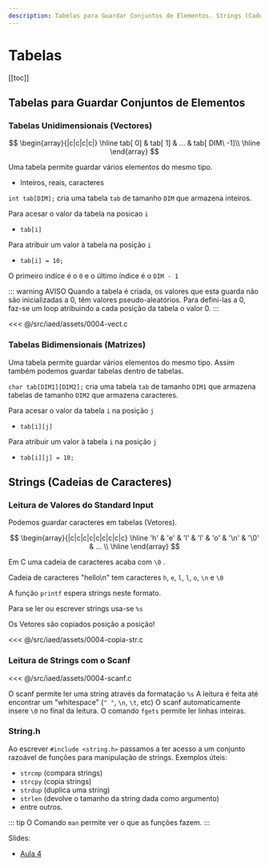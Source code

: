 ```yaml
---
description: Tabelas para Guardar Conjuntos de Elementos. Strings (Cadeias de Caracteres)
---
```


# Tabelas

[[toc]]

## Tabelas para Guardar Conjuntos de Elementos

### Tabelas Unidimensionais (Vectores)

$$
\begin{array}{|c|c|c|c|}
\hline
tab[ 0] & tab[ 1] & ... & tab[ DIM\ -1]\\
\hline
\end{array}
$$

Uma tabela permite guardar vários elementos do mesmo tipo.

- Inteiros, reais, caracteres

`int tab[DIM];` cria uma tabela `tab` de tamanho `DIM` que armazena inteiros.

Para acesar o valor da tabela na posicao `i`

- `tab[i]`

Para atribuir um valor à tabela na posição `i`

- `tab[i] = 10;`

O primeiro indíce é o `0` e o último índice é o `DIM - 1`

::: warning AVISO
Quando a tabela é criada, os valores que esta guarda não são inicializadas a 0, têm valores pseudo-aleatórios.
Para defini-las a 0, faz-se um loop atribuindo a cada posição da tabela o valor 0.
:::

<<< @/src/iaed/assets/0004-vect.c

### Tabelas Bidimensionais (Matrizes)

Uma tabela permite guardar vários elementos do mesmo tipo.
Assim também podemos guardar tabelas dentro de tabelas.

`char tab[DIM1][DIM2];` cria uma tabela `tab` de tamanho `DIM1` que armazena tabelas de tamanho `DIM2` que armazena caracteres.

Para acesar o valor da tabela `i` na posição `j`

- `tab[i][j]`

Para atribuir um valor à tabela `i` na posição `j`

- `tab[i][j] = 10;`

## Strings (Cadeias de Caracteres)

### Leitura de Valores do Standard Input

Podemos guardar caracteres em tabelas (Vetores).

$$
\begin{array}{|c|c|c|c|c|c|c|c|c}
\hline
'h' & 'e' & 'l' & 'l' & 'o' & '\n' & '\0' & ... \\
\hline
\end{array}
$$

Em C uma cadeia de caracteres acaba com `\0` .

Cadeia de caracteres "hello\n" tem caracteres
`h`, `e`, `l`, `l`, `o`, `\n` e `\0`

A função `printf` espera strings neste formato.

Para se ler ou escrever strings usa-se `%s`

Os Vetores são copiados posição a posição!

<<< @/src/iaed/assets/0004-copia-str.c

### Leitura de Strings com o Scanf

<<< @/src/iaed/assets/0004-scanf.c

O scanf permite ler uma string através da formatação `%s`
A leitura é feita até encontrar um "whitespace" (`" "`, `\n`, `\t`, etc)
O scanf automaticamente insere `\0` no final da leitura.
O comando `fgets` permite ler linhas inteiras.

### String.h

Ao escrever `#include <string.h>` passamos a ter acesso a um conjunto razoável de funções para
manipulação de strings.
Exemplos úteis:

- `strcmp` (compara strings)
- `strcpy` (copia strings)
- `strdup` (duplica uma string)
- `strlen` (devolve o tamanho da string dada como argumento)
- entre outros.

::: tip
O Comando `man` permite ver o que as funções fazem.
:::

Slides:

- [Aula 4](https://drive.google.com/file/d/1xeNWUgLtrYgSXs8Ed1GHg9Q7dAsU1X25/view?usp=sharing)
